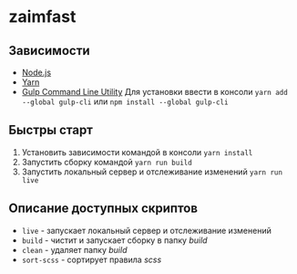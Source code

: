 # zaimfast

## Зависимости

- [Node.js](http://nodejs.org)
- [Yarn](https://yarnpkg.com/)
- [Gulp Command Line Utility](http://gulpjs.com) Для установки ввести в консоли `yarn add --global gulp-cli` или `npm install --global gulp-cli`

## Быстры старт

1. Установить зависимоcти командой в консоли `yarn install`
2. Запустить сборку командой `yarn run build`
3. Запустить локальный сервер и отслеживание изменений `yarn run live`

## Описание доступных скриптов

- `live` - запускает локальный сервер и отслеживание изменений
- `build` - чистит и запускает сборку в папку *build*
- `clean` - удаляет папку *build*
- `sort-scss` - сортирует правила *scss*
